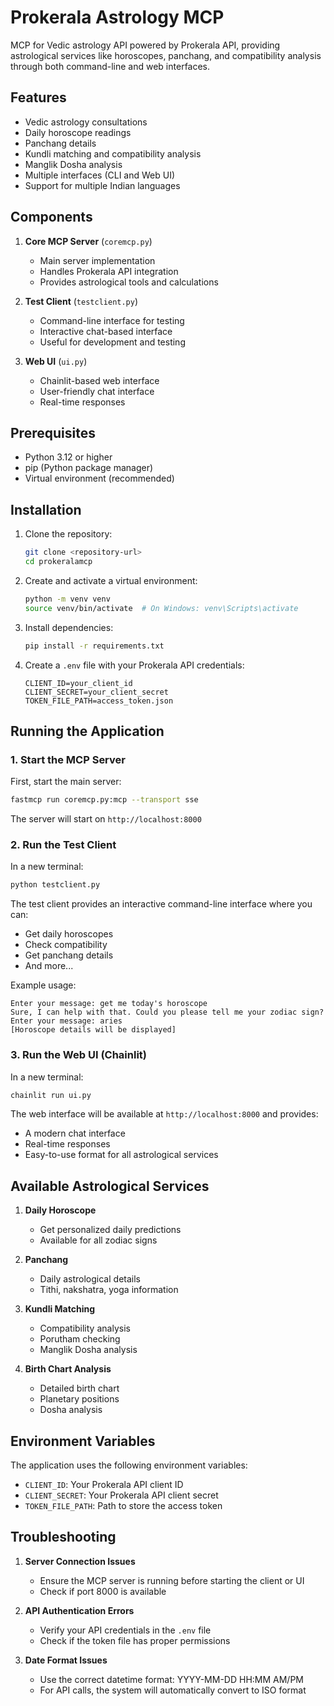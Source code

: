 # Prokerala Astrology MCP

MCP for Vedic astrology API  powered by Prokerala API, providing astrological services like horoscopes, panchang, and compatibility analysis through both command-line and web interfaces.

## Features

- Vedic astrology consultations
- Daily horoscope readings
- Panchang details
- Kundli matching and compatibility analysis
- Manglik Dosha analysis
- Multiple interfaces (CLI and Web UI)
- Support for multiple Indian languages

## Components

1. **Core MCP Server** (`coremcp.py`)
   - Main server implementation
   - Handles Prokerala API integration
   - Provides astrological tools and calculations

2. **Test Client** (`testclient.py`)
   - Command-line interface for testing
   - Interactive chat-based interface
   - Useful for development and testing

3. **Web UI** (`ui.py`)
   - Chainlit-based web interface
   - User-friendly chat interface
   - Real-time responses

## Prerequisites

- Python 3.12 or higher
- pip (Python package manager)
- Virtual environment (recommended)

## Installation

1. Clone the repository:
   ```bash
   git clone <repository-url>
   cd prokeralamcp
   ```

2. Create and activate a virtual environment:
   ```bash
   python -m venv venv
   source venv/bin/activate  # On Windows: venv\Scripts\activate
   ```

3. Install dependencies:
   ```bash
   pip install -r requirements.txt
   ```

4. Create a `.env` file with your Prokerala API credentials:
   ```
   CLIENT_ID=your_client_id
   CLIENT_SECRET=your_client_secret
   TOKEN_FILE_PATH=access_token.json
   ```

## Running the Application

### 1. Start the MCP Server

First, start the main server:
```bash
fastmcp run coremcp.py:mcp --transport sse
```

The server will start on `http://localhost:8000`

### 2. Run the Test Client

In a new terminal:
```bash
python testclient.py
```

The test client provides an interactive command-line interface where you can:
- Get daily horoscopes
- Check compatibility
- Get panchang details
- And more...

Example usage:
```
Enter your message: get me today's horoscope
Sure, I can help with that. Could you please tell me your zodiac sign?
Enter your message: aries
[Horoscope details will be displayed]
```

### 3. Run the Web UI (Chainlit)

In a new terminal:
```bash
chainlit run ui.py
```

The web interface will be available at `http://localhost:8000` and provides:
- A modern chat interface
- Real-time responses
- Easy-to-use format for all astrological services

## Available Astrological Services

1. **Daily Horoscope**
   - Get personalized daily predictions
   - Available for all zodiac signs

2. **Panchang**
   - Daily astrological details
   - Tithi, nakshatra, yoga information

3. **Kundli Matching**
   - Compatibility analysis
   - Porutham checking
   - Manglik Dosha analysis

4. **Birth Chart Analysis**
   - Detailed birth chart
   - Planetary positions
   - Dosha analysis

## Environment Variables

The application uses the following environment variables:
- `CLIENT_ID`: Your Prokerala API client ID
- `CLIENT_SECRET`: Your Prokerala API client secret
- `TOKEN_FILE_PATH`: Path to store the access token

## Troubleshooting

1. **Server Connection Issues**
   - Ensure the MCP server is running before starting the client or UI
   - Check if port 8000 is available

2. **API Authentication Errors**
   - Verify your API credentials in the `.env` file
   - Check if the token file has proper permissions

3. **Date Format Issues**
   - Use the correct datetime format: YYYY-MM-DD HH:MM AM/PM
   - For API calls, the system will automatically convert to ISO format


